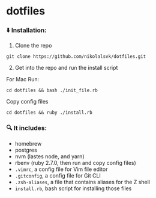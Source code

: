 # dotfiles

### :arrow_down: Installation:

1. Clone the repo

```
git clone https://github.com/nikolalsvk/dotfiles.git
```

2. Get into the repo and run the install script

For Mac Run:

```
cd dotfiles && bash ./init_file.rb
```

Copy config files

```
cd dotfiles && ruby ./install.rb
```

### :mag: It includes:

 - homebrew
 - postgres
 - nvm (lastes node, and yarn)
 - rbenv (ruby 2.7.0, then run and copy config files)
 - `.vimrc`, a config file for Vim file editor
 - `.gitconfig`, a config file for Git CLI
 - `.zsh-aliases`, a file that contains aliases for the Z shell
 - `install.rb`, bash script for installing those files
